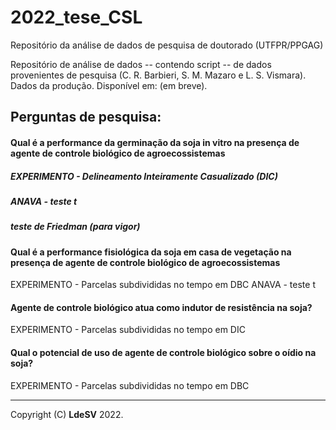 # 2022_tese_CSL
Repositório da análise de dados de pesquisa de doutorado (UTFPR/PPGAG)

Repositório de análise de dados -- contendo script -- de dados provenientes de pesquisa (C. R. Barbieri, S. M. Mazaro e L. S. Vismara). 
Dados da produção. Disponível em: (em breve). 

## Perguntas de pesquisa:

#### Qual é a performance da germinação da soja in vitro na presença de agente de controle biológico de agroecossistemas
##### EXPERIMENTO - Delineamento Inteiramente Casualizado (DIC)
#####               ANAVA - teste t
#####               teste de Friedman (para vigor)
            
#### Qual é a performance fisiológica da soja em casa de vegetação na presença de agente de controle biológico de agroecossistemas
EXPERIMENTO - Parcelas subdivididas no tempo em DBC
              ANAVA - teste t    

#### Agente de controle biológico atua como indutor de resistência na soja?
EXPERIMENTO - Parcelas subdivididas no tempo em DIC
                      
#### Qual o potencial de uso de agente de controle biológico sobre o oídio na soja?
EXPERIMENTO - Parcelas subdivididas no tempo em DBC

---

Copyright (C) **LdeSV** 2022.
